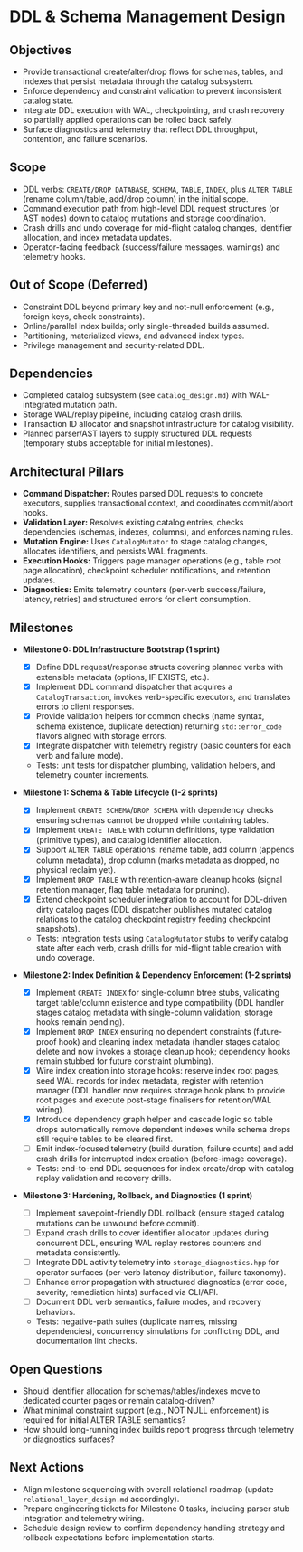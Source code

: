 # DDL & Schema Management Design

## Objectives
- Provide transactional create/alter/drop flows for schemas, tables, and indexes that persist metadata through the catalog subsystem.
- Enforce dependency and constraint validation to prevent inconsistent catalog state.
- Integrate DDL execution with WAL, checkpointing, and crash recovery so partially applied operations can be rolled back safely.
- Surface diagnostics and telemetry that reflect DDL throughput, contention, and failure scenarios.

## Scope
- DDL verbs: `CREATE/DROP DATABASE`, `SCHEMA`, `TABLE`, `INDEX`, plus `ALTER TABLE` (rename column/table, add/drop column) in the initial scope.
- Command execution path from high-level DDL request structures (or AST nodes) down to catalog mutations and storage coordination.
- Crash drills and undo coverage for mid-flight catalog changes, identifier allocation, and index metadata updates.
- Operator-facing feedback (success/failure messages, warnings) and telemetry hooks.

## Out of Scope (Deferred)
- Constraint DDL beyond primary key and not-null enforcement (e.g., foreign keys, check constraints).
- Online/parallel index builds; only single-threaded builds assumed.
- Partitioning, materialized views, and advanced index types.
- Privilege management and security-related DDL.

## Dependencies
- Completed catalog subsystem (see `catalog_design.md`) with WAL-integrated mutation path.
- Storage WAL/replay pipeline, including catalog crash drills.
- Transaction ID allocator and snapshot infrastructure for catalog visibility.
- Planned parser/AST layers to supply structured DDL requests (temporary stubs acceptable for initial milestones).

## Architectural Pillars
- **Command Dispatcher:** Routes parsed DDL requests to concrete executors, supplies transactional context, and coordinates commit/abort hooks.
- **Validation Layer:** Resolves existing catalog entries, checks dependencies (schemas, indexes, columns), and enforces naming rules.
- **Mutation Engine:** Uses `CatalogMutator` to stage catalog changes, allocates identifiers, and persists WAL fragments.
- **Execution Hooks:** Triggers page manager operations (e.g., table root page allocation), checkpoint scheduler notifications, and retention updates.
- **Diagnostics:** Emits telemetry counters (per-verb success/failure, latency, retries) and structured errors for client consumption.

## Milestones

- **Milestone 0: DDL Infrastructure Bootstrap (1 sprint)**
  - [x] Define DDL request/response structs covering planned verbs with extensible metadata (options, IF EXISTS, etc.).
  - [x] Implement DDL command dispatcher that acquires a `CatalogTransaction`, invokes verb-specific executors, and translates errors to client responses.
  - [x] Provide validation helpers for common checks (name syntax, schema existence, duplicate detection) returning `std::error_code` flavors aligned with storage errors.
  - [x] Integrate dispatcher with telemetry registry (basic counters for each verb and failure mode).
  - Tests: unit tests for dispatcher plumbing, validation helpers, and telemetry counter increments.

- **Milestone 1: Schema & Table Lifecycle (1-2 sprints)**
  - [x] Implement `CREATE SCHEMA`/`DROP SCHEMA` with dependency checks ensuring schemas cannot be dropped while containing tables.
  - [x] Implement `CREATE TABLE` with column definitions, type validation (primitive types), and catalog identifier allocation.
  - [x] Support `ALTER TABLE` operations: rename table, add column (appends column metadata), drop column (marks metadata as dropped, no physical reclaim yet).
  - [x] Implement `DROP TABLE` with retention-aware cleanup hooks (signal retention manager, flag table metadata for pruning).
  - [x] Extend checkpoint scheduler integration to account for DDL-driven dirty catalog pages (DDL dispatcher publishes mutated catalog relations to the catalog checkpoint registry feeding checkpoint snapshots).
  - Tests: integration tests using `CatalogMutator` stubs to verify catalog state after each verb, crash drills for mid-flight table creation with undo coverage.

- **Milestone 2: Index Definition & Dependency Enforcement (1-2 sprints)**
  - [x] Implement `CREATE INDEX` for single-column btree stubs, validating target table/column existence and type compatibility (DDL handler stages catalog metadata with single-column validation; storage hooks remain pending).
  - [x] Implement `DROP INDEX` ensuring no dependent constraints (future-proof hook) and cleaning index metadata (handler stages catalog delete and now invokes a storage cleanup hook; dependency hooks remain stubbed for future constraint plumbing).
  - [x] Wire index creation into storage hooks: reserve index root pages, seed WAL records for index metadata, register with retention manager (DDL handler now requires storage hook plans to provide root pages and execute post-stage finalisers for retention/WAL wiring).
  - [x] Introduce dependency graph helper and cascade logic so table drops automatically remove dependent indexes while schema drops still require tables to be cleared first.
  - [ ] Emit index-focused telemetry (build duration, failure counts) and add crash drills for interrupted index creation (before-image coverage).
  - Tests: end-to-end DDL sequences for index create/drop with catalog replay validation and recovery drills.

- **Milestone 3: Hardening, Rollback, and Diagnostics (1 sprint)**
  - [ ] Implement savepoint-friendly DDL rollback (ensure staged catalog mutations can be unwound before commit).
  - [ ] Expand crash drills to cover identifier allocator updates during concurrent DDL, ensuring WAL replay restores counters and metadata consistently.
  - [ ] Integrate DDL activity telemetry into `storage_diagnostics.hpp` for operator surfaces (per-verb latency distribution, failure taxonomy).
  - [ ] Enhance error propagation with structured diagnostics (error code, severity, remediation hints) surfaced via CLI/API.
  - [ ] Document DDL verb semantics, failure modes, and recovery behaviors.
  - Tests: negative-path suites (duplicate names, missing dependencies), concurrency simulations for conflicting DDL, and documentation lint checks.

## Open Questions
- Should identifier allocation for schemas/tables/indexes move to dedicated counter pages or remain catalog-driven?
- What minimal constraint support (e.g., NOT NULL enforcement) is required for initial ALTER TABLE semantics?
- How should long-running index builds report progress through telemetry or diagnostics surfaces?

## Next Actions
- Align milestone sequencing with overall relational roadmap (update `relational_layer_design.md` accordingly).
- Prepare engineering tickets for Milestone 0 tasks, including parser stub integration and telemetry wiring.
- Schedule design review to confirm dependency handling strategy and rollback expectations before implementation starts.
